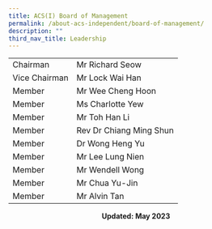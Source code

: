 ```yaml
---
title: ACS(I) Board of Management
permalink: /about-acs-independent/board-of-management/
description: ""
third_nav_title: Leadership
---
```

|               |                         |
|---------------|-------------------------|
| Chairman      | Mr Richard Seow         |
| Vice Chairman | Mr Lock Wai Han         |
| Member        | Mr Wee Cheng Hoon       |
| Member        | Ms Charlotte Yew        |
| Member        | Mr Toh Han Li           |
| Member        | Rev Dr Chiang Ming Shun |
| Member        | Dr Wong Heng Yu         |
| Member        | Mr Lee Lung Nien        |
| Member        | Mr Wendell Wong         |
| Member        | Mr Chua Yu-Jin          |
| Member        | Mr Alvin Tan           |

<center><b>Updated: May 2023</b></center>